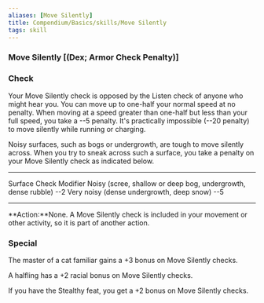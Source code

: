 ```yaml
---
aliases: [Move Silently]
title: Compendium/Basics/skills/Move Silently
tags: skill
---
```

### Move Silently [(Dex; Armor Check Penalty)]

### Check
Your Move Silently check is opposed by the Listen check of
anyone who might hear you. You can move up to one-half your normal speed
at no penalty. When moving at a speed greater than one-half but less
than your full speed, you take a --5 penalty. It's practically
impossible (--20 penalty) to move silently while running or charging.

Noisy surfaces, such as bogs or undergrowth, are tough to move silently
across. When you try to sneak across such a surface, you take a penalty
on your Move Silently check as indicated below.

  --------------------------------------------------------------- ----------------
  Surface                                                         Check Modifier
  Noisy (scree, shallow or deep bog, undergrowth, dense rubble)   --2
  Very noisy (dense undergrowth, deep snow)                       --5
  --------------------------------------------------------------- ----------------

**Action:**None. A Move Silently check is included in your movement or
other activity, so it is part of another action.

### Special
The master of a cat familiar gains a +3 bonus on Move
Silently checks.

A halfling has a +2 racial bonus on Move Silently checks.

If you have the Stealthy feat, you get a +2 bonus on Move Silently
checks.
